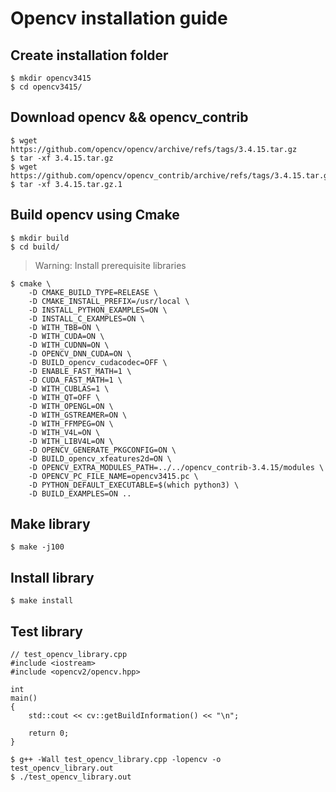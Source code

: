 # Opencv installation guide

## Create installation folder
```
$ mkdir opencv3415
$ cd opencv3415/
```

## Download opencv && opencv_contrib
```
$ wget https://github.com/opencv/opencv/archive/refs/tags/3.4.15.tar.gz
$ tar -xf 3.4.15.tar.gz 
$ wget https://github.com/opencv/opencv_contrib/archive/refs/tags/3.4.15.tar.gz
$ tar -xf 3.4.15.tar.gz.1
```

## Build opencv using Cmake
```
$ mkdir build
$ cd build/
```
>Warning: Install prerequisite libraries
```
$ cmake \
	-D CMAKE_BUILD_TYPE=RELEASE \
	-D CMAKE_INSTALL_PREFIX=/usr/local \
	-D INSTALL_PYTHON_EXAMPLES=ON \
	-D INSTALL_C_EXAMPLES=ON \
	-D WITH_TBB=ON \
	-D WITH_CUDA=ON \
	-D WITH_CUDNN=ON \
	-D OPENCV_DNN_CUDA=ON \
	-D BUILD_opencv_cudacodec=OFF \
	-D ENABLE_FAST_MATH=1 \
	-D CUDA_FAST_MATH=1 \
	-D WITH_CUBLAS=1 \
	-D WITH_QT=OFF \
	-D WITH_OPENGL=ON \
	-D WITH_GSTREAMER=ON \
	-D WITH_FFMPEG=ON \
	-D WITH_V4L=ON \
	-D WITH_LIBV4L=ON \
	-D OPENCV_GENERATE_PKGCONFIG=ON \
	-D BUILD_opencv_xfeatures2d=ON \
	-D OPENCV_EXTRA_MODULES_PATH=../../opencv_contrib-3.4.15/modules \
	-D OPENCV_PC_FILE_NAME=opencv3415.pc \
	-D PYTHON_DEFAULT_EXECUTABLE=$(which python3) \
	-D BUILD_EXAMPLES=ON ..
```

## Make library
```
$ make -j100
```

## Install library
```
$ make install
```

## Test library
```
// test_opencv_library.cpp
#include <iostream>
#include <opencv2/opencv.hpp>

int
main()
{
	std::cout << cv::getBuildInformation() << "\n";
	
	return 0;
}
```

```
$ g++ -Wall test_opencv_library.cpp -lopencv -o test_opencv_library.out
$ ./test_opencv_library.out
```
